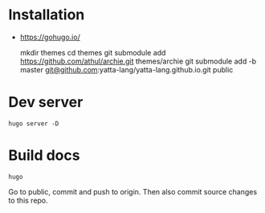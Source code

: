 # Installation
* https://gohugo.io/

    mkdir themes
    cd themes
    git submodule add https://github.com/athul/archie.git themes/archie
    git submodule add -b master git@github.com:yatta-lang/yatta-lang.github.io.git public

# Dev server

    hugo server -D

# Build docs

    hugo

Go to public, commit and push to origin. Then also commit source changes to this repo.